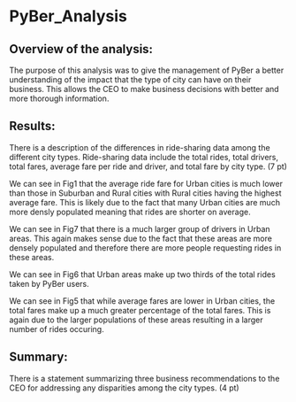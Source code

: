 # PyBer_Analysis

## Overview of the analysis:

The purpose of this analysis was to give the management of PyBer a better understanding of the impact that the type of city can have on their business. This allows the CEO to make business decisions with better and more thorough information.
## Results:

There is a description of the differences in ride-sharing data among the different city types. Ride-sharing data include the total rides, total drivers, total fares, average fare per ride and driver, and total fare by city type. (7 pt)

We can see in Fig1 that the average ride fare for Urban cities is much lower than those in Suburban and Rural cities with Rural cities having the highest average fare. This is likely due to the fact that many Urban cities are much more densly populated meaning that rides are shorter on average. 

We can see in Fig7 that there is a much larger group of drivers in Urban areas. This again makes sense due to the fact that these areas are more densely populated and therefore there are more people requesting rides in these areas. 

We can see in Fig6 that Urban areas make up two thirds of the total rides taken by PyBer users. 

We can see in Fig5 that while average fares are lower in Urban cities, the total fares make up a much greater percentage of the total fares. This is again due to the larger populations of these areas resulting in a larger number of rides occuring.

## Summary:

There is a statement summarizing three business recommendations to the CEO for addressing any disparities among the city types. (4 pt)
